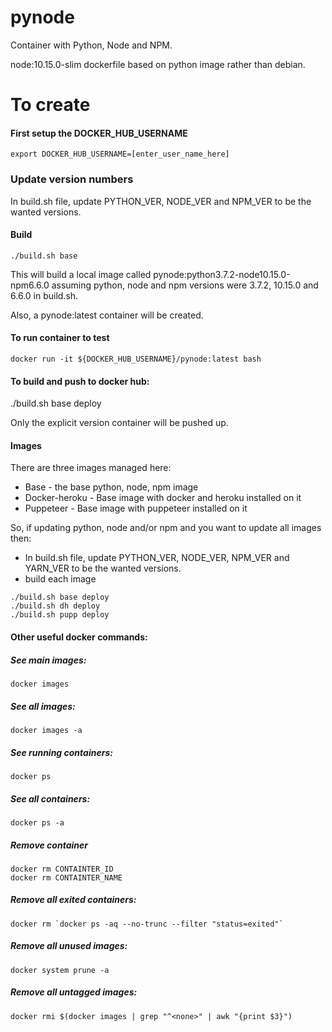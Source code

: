 # pynode
Container with Python, Node and NPM.

node:10.15.0-slim dockerfile based on python image rather than debian.

# To create

#### First setup the DOCKER_HUB_USERNAME
`export DOCKER_HUB_USERNAME=[enter_user_name_here]`

### Update version numbers
In build.sh file, update PYTHON_VER, NODE_VER and NPM_VER to be the wanted versions.

#### Build
`./build.sh base`

This will build a local image called pynode:python3.7.2-node10.15.0-npm6.6.0 assuming python, node and npm versions were 3.7.2, 10.15.0 and 6.6.0 in build.sh.

Also, a pynode:latest container will be created.

#### To run container to test
`docker run -it ${DOCKER_HUB_USERNAME}/pynode:latest bash`

#### To build and push to docker hub:
./build.sh base deploy

Only the explicit version container will be pushed up.


#### Images
There are three images managed here:
* Base - the base python, node, npm image
* Docker-heroku - Base image with docker and heroku installed on it
* Puppeteer - Base image with puppeteer installed on it

So, if updating python, node and/or npm and you want to update all images then:

* In build.sh file, update PYTHON_VER, NODE_VER, NPM_VER and YARN_VER to be the wanted versions.
* build each image
```
./build.sh base deploy
./build.sh dh deploy
./build.sh pupp deploy
```


#### Other useful docker commands:

##### See main images:
```
docker images
```

##### See all images:
```
docker images -a
```

##### See running containers:
```
docker ps
```

##### See all containers:
```
docker ps -a
```

##### Remove container
```
docker rm CONTAINTER_ID
docker rm CONTAINTER_NAME
```

##### Remove all exited containers:
```
docker rm `docker ps -aq --no-trunc --filter "status=exited"`
```

##### Remove all unused images:
```
docker system prune -a
```

##### Remove all untagged images:
```
docker rmi $(docker images | grep "^<none>" | awk "{print $3}")
```